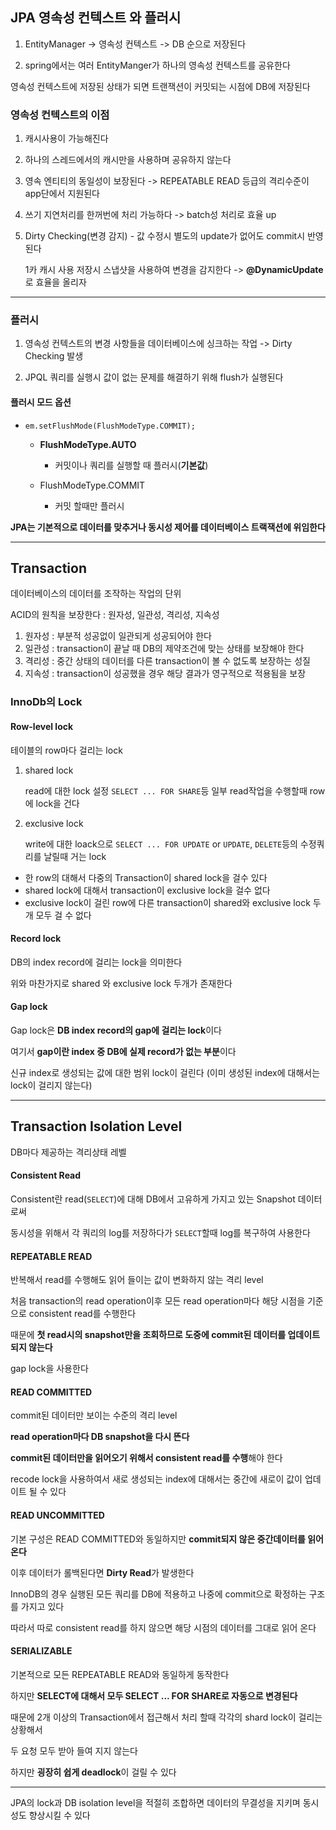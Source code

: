 ## JPA 영속성 컨텍스트 와 플러시



1. EntityManager -> 영속성 컨텍스트 -> DB 순으로 저장된다

2. spring에서는 여러 EntityManger가 하나의 영속성 컨텍스트를 공유한다



영속성 컨텍스트에 저장된 상태가 되면 트랜잭션이 커밋되는 시점에 DB에 저장된다



### 영속성 컨텍스트의 이점

1. 캐시사용이 가능해진다

2. 하나의 스레드에서의 캐시만을 사용하며 공유하지 않는다

3. 영속 엔티티의 동일성이 보장된다 -> REPEATABLE READ 등급의 격리수준이 app단에서 지원된다

4. 쓰기 지연처리를 한꺼번에 처리 가능하다 -> batch성 처리로 효율 up

5. Dirty Checking(변경 감지) - 값 수정시 별도의 update가 없어도 commit시 반영된다

   1카 캐시 사용 저장시 스냅샷을 사용하여 변경을 감지한다 -> **@DynamicUpdate**로 효율을 올리자



---



### 플러시

1. 영속성 컨텍스트의 변경 사항들을 데이터베이스에 싱크하는 작업 -> Dirty Checking 발생

2. JPQL 쿼리를 실행시 값이 없는 문제를 해결하기 위해 flush가 실행된다

#### 플러시 모드 옵션

- `em.setFlushMode(FlushModeType.COMMIT);`

  - **FlushModeType.AUTO**

    - 커밋이나 쿼리를 실행할 때 플러시(**기본값**)

  - FlushModeType.COMMIT

    - 커밋 할때만 플러시

      

**JPA는 기본적으로 데이터를 맞추거나 동시성 제어를 데이터베이스 트랙잭션에 위임한다**



---







## Transaction

데이터베이스의 데이터를 조작하는 작업의 단위

ACID의 원칙을 보장한다 : 원자성, 일관성, 격리성, 지속성

1. 원자성 : 부분적 성공없이 일관되게 성공되어야 한다
2. 일관성 : transaction이 끝날 때 DB의 제약조건에 맞는 상태를 보장해야 한다
3. 격리성 : 중간 상태의 데이터를 다른 transaction이 볼 수 없도록 보장하는 성질
4. 지속성 : transaction이 성공했을 경우 해당 결과가 영구적으로 적용됨을 보장



### InnoDb의 Lock

#### Row-level lock

테이블의 row마다 걸리는 lock 

1. shared lock

   read에 대한 lock 설정 `SELECT ... FOR SHARE`등 일부 read작업을 수행할때 row에 lock을 건다

2. exclusive lock

   write에 대한 loack으로 `SELECT ... FOR UPDATE` or `UPDATE`, `DELETE`등의 수정쿼리를 날릴때 거는 lock



* 한 row의 대해서 다중의 Transaction이 shared lock을 걸수 있다
* shared lock에 대해서 transaction이 exclusive lock을 걸수 없다
* exclusive lock이 걸린 row에 다른 transaction이 shared와 exclusive lock 두개 모두 걸 수 없다



#### Record lock

DB의 index record에 걸리는 lock을 의미한다

위와 마찬가지로 shared 와 exclusive lock 두개가 존재한다



#### Gap lock

Gap lock은 **DB index record의 gap에 걸리는 lock**이다

여기서 **gap이란 index 중 DB에 실제 record가 없는 부분**이다

신규 index로 생성되는 값에 대한 범위 lock이 걸린다 (이미 생성된 index에 대해서는 lock이 걸리지 않는다)



---







## Transaction Isolation Level

DB마다 제공하는 격리상태 레벨 



#### Consistent Read

Consistent란 read(`SELECT`)에 대해 DB에서 고유하게 가지고 있는 Snapshot 데이터로써

동시성을 위해서 각 쿼리의 log를 저장하다가 `SELECT`할때 log를 복구하여 사용한다



#### REPEATABLE READ

반복해서 read를 수행해도 읽어 들이는 값이 변화하지 않는 격리 level

처음 transaction의 read operation이후 모든 read operation마다 해당 시점을 기준으로 consistent read를 수행한다

때문에 **첫 read시의 snapshot만을 조회하므로 도중에 commit된 데이터를 업데이트 되지 않는다**

gap lock을 사용한다



#### READ COMMITTED

commit된 데이터만 보이는 수준의 격리 level

**read operation마다 DB snapshot을 다시 뜬다**

**commit된 데이터만을 읽어오기 위해서 consistent read를 수행**해야 한다

recode lock을 사용하여서 새로 생성되는 index에 대해서는 중간에 새로이 값이 업데이트 될 수 있다



#### READ UNCOMMITTED

기본 구성은 READ COMMITTED와 동일하지만 **commit되지 않은 중간데이터를 읽어 온다**

이후 데이터가 롤백된다면 **Dirty Read**가 발생한다

InnoDB의 경우 실행된 모든 쿼리를 DB에 적용하고 나중에 commit으로 확정하는 구조를 가지고 있다

따라서 따로 consistent read를 하지 않으면 해당 시점의 데이터를 그대로 읽어 온다



#### SERIALIZABLE

기본적으로 모든 REPEATABLE READ와 동일하게 동작한다

하지만 **SELECT에 대해서 모두 SELECT ... FOR SHARE로 자동으로 변경된다**

때문에 2개 이상의 Transaction에서 접근해서 처리 할때 각각의 shard lock이 걸리는 상황해서

두 요청 모두 받아 들여 지지 않는다

하지만 **굉장히 쉽게 deadlock**이 걸릴 수 있다



---



JPA의 lock과 DB isolation level을 적절히  조합하면 데이터의 무결성을 지키며 동시성도 향상시킬 수 있다